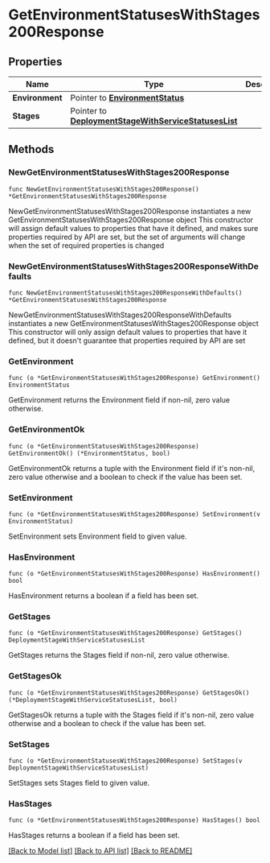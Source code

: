 # GetEnvironmentStatusesWithStages200Response

## Properties

Name | Type | Description | Notes
------------ | ------------- | ------------- | -------------
**Environment** | Pointer to [**EnvironmentStatus**](EnvironmentStatus.md) |  | [optional] 
**Stages** | Pointer to [**DeploymentStageWithServiceStatusesList**](DeploymentStageWithServiceStatusesList.md) |  | [optional] 

## Methods

### NewGetEnvironmentStatusesWithStages200Response

`func NewGetEnvironmentStatusesWithStages200Response() *GetEnvironmentStatusesWithStages200Response`

NewGetEnvironmentStatusesWithStages200Response instantiates a new GetEnvironmentStatusesWithStages200Response object
This constructor will assign default values to properties that have it defined,
and makes sure properties required by API are set, but the set of arguments
will change when the set of required properties is changed

### NewGetEnvironmentStatusesWithStages200ResponseWithDefaults

`func NewGetEnvironmentStatusesWithStages200ResponseWithDefaults() *GetEnvironmentStatusesWithStages200Response`

NewGetEnvironmentStatusesWithStages200ResponseWithDefaults instantiates a new GetEnvironmentStatusesWithStages200Response object
This constructor will only assign default values to properties that have it defined,
but it doesn't guarantee that properties required by API are set

### GetEnvironment

`func (o *GetEnvironmentStatusesWithStages200Response) GetEnvironment() EnvironmentStatus`

GetEnvironment returns the Environment field if non-nil, zero value otherwise.

### GetEnvironmentOk

`func (o *GetEnvironmentStatusesWithStages200Response) GetEnvironmentOk() (*EnvironmentStatus, bool)`

GetEnvironmentOk returns a tuple with the Environment field if it's non-nil, zero value otherwise
and a boolean to check if the value has been set.

### SetEnvironment

`func (o *GetEnvironmentStatusesWithStages200Response) SetEnvironment(v EnvironmentStatus)`

SetEnvironment sets Environment field to given value.

### HasEnvironment

`func (o *GetEnvironmentStatusesWithStages200Response) HasEnvironment() bool`

HasEnvironment returns a boolean if a field has been set.

### GetStages

`func (o *GetEnvironmentStatusesWithStages200Response) GetStages() DeploymentStageWithServiceStatusesList`

GetStages returns the Stages field if non-nil, zero value otherwise.

### GetStagesOk

`func (o *GetEnvironmentStatusesWithStages200Response) GetStagesOk() (*DeploymentStageWithServiceStatusesList, bool)`

GetStagesOk returns a tuple with the Stages field if it's non-nil, zero value otherwise
and a boolean to check if the value has been set.

### SetStages

`func (o *GetEnvironmentStatusesWithStages200Response) SetStages(v DeploymentStageWithServiceStatusesList)`

SetStages sets Stages field to given value.

### HasStages

`func (o *GetEnvironmentStatusesWithStages200Response) HasStages() bool`

HasStages returns a boolean if a field has been set.


[[Back to Model list]](../README.md#documentation-for-models) [[Back to API list]](../README.md#documentation-for-api-endpoints) [[Back to README]](../README.md)


